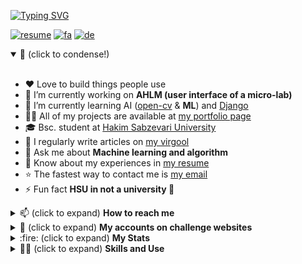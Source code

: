 <!-- # <img src="https://raw.githubusercontent.com/MartinHeinz/MartinHeinz/master/wave.gif" width="40px"> Hi, I’m Rahmat! -->

[![Typing SVG](https://readme-typing-svg.demolab.com?font=Fira+Code&size=36&pause=1000&color=34F500&vCenter=true&width=435&height=45&lines=%F0%9F%91%8B+Hi%2C+I'm+Rahmat!+;I+love+AI+%E2%9D%A4%EF%B8%8F;Junior+Back-end+dev.;Always+learning+%F0%9F%A4%96)](https://git.io/typing-svg)

[![resume](https://img.shields.io/badge/download-resume-blue.svg)](https://github.com/EnAnsari/EnAnsari/releases/download/0/ansari-resume.pdf)
[![fa](https://img.shields.io/badge/language-Persian-red.svg)](https://github.com/EnAnsari/EnAnsari/blob/main/other-lang/README-FA.md)
[![de](https://img.shields.io/badge/language-Deutsch-yellow.svg)](https://github.com/EnAnsari/EnAnsari/blob/main/other-lang/README-DE.md)

<!--
<a href="https://www.instagram.com/abhisheknaiidu/">
  <img alt="Rahmat's Instagram" width="22px" src="https://raw.githubusercontent.com/hussainweb/hussainweb/main/icons/instagram.png" /></a>
![](https://visitor-badge.glitch.me/badge?page_id=enansari.enansari) -->
<!--
<a href="https://twitter.com/enansari0">
  <img alt="Rahmat | Twitter" width="22px" src="https://raw.githubusercontent.com/peterthehan/peterthehan/master/assets/twitter.svg" /></a>
<a href="https://www.linkedin.com/in/enansari/">
  <img alt="Rahmat's LinkedIN" width="22px" src="https://raw.githubusercontent.com/peterthehan/peterthehan/master/assets/linkedin.svg" /></a>
-->


<details open><summary>👀 (click to condense!)</summary><br>
  
<!-- 👀 I’m interested in mathematics -->
- ❤️ Love to build things people use
- 🔭 I’m currently working on **AHLM (user interface of a micro-lab)**
- 🌱 I’m currently learning AI ([open-cv](https://github.com/opencv) & **ML**) and [Django](https://github.com/django)
- 👨‍💻 All of my projects are available at [my portfolio page](https://github.com/EnAnsari/EnAnsari/blob/main/portfolio.md)
- 🎓 Bsc. student at [Hakim Sabzevari University](https://github.com/EnAnsari/EnAnsari/blob/main/list-of-hsu.md)
- 📝 I regularly write articles on [my virgool](https://virgool.io/@EnAnsari)
- 💬 Ask me about **Machine learning and algorithm**
- 📄 Know about my experiences in [my resume](https://github.com/EnAnsari/EnAnsari/releases/download/0/ansari-resume.pdf)
- ⭐ The fastest way to contact me is <a href="mailto:Rahmat2022a@gmail.com">my email</a>
- ⚡ Fun fact **HSU in not a university 🫤**
</details>
<!-- <a href="https://discord.gg/XTW52Kt">
  <img alt="Rahmat's Discord" width="22px" src="https://raw.githubusercontent.com/peterthehan/peterthehan/master/assets/discord.svg" /></a> -->
  
<details><summary>📫 (click to expand) <strong>How to reach me</strong></summary>
  <ul style="list-style: none;">
    <li>
<p>
<a href="https://twitter.com/enansari0" target="blank"><img align="center" src="https://raw.githubusercontent.com/rahuldkjain/github-profile-readme-generator/master/src/images/icons/Social/twitter.svg" alt="enansari0" height="30" width="40" /></a>
<a href="https://linkedin.com/in/enansari" target="blank"><img align="center" src="https://raw.githubusercontent.com/rahuldkjain/github-profile-readme-generator/master/src/images/icons/Social/linked-in-alt.svg" alt="enansari" height="30" width="40" /></a>
<a href="https://stackoverflow.com/users/19568559" target="blank"><img align="center" src="https://raw.githubusercontent.com/rahuldkjain/github-profile-readme-generator/master/src/images/icons/Social/stack-overflow.svg" alt="19568559" height="30" width="40" /></a>
<a href="https://kaggle.com/enansari" target="blank"><img align="center" src="https://raw.githubusercontent.com/rahuldkjain/github-profile-readme-generator/master/src/images/icons/Social/kaggle.svg" alt="enansari" height="30" width="40" /></a>
<a href="https://fb.com/enansari0" target="blank"><img align="center" src="https://raw.githubusercontent.com/rahuldkjain/github-profile-readme-generator/master/src/images/icons/Social/facebook.svg" alt="enansari0" height="30" width="40" /></a>
<a href="https://instagram.com/en.r.ansari" target="blank"><img align="center" src="https://raw.githubusercontent.com/rahuldkjain/github-profile-readme-generator/master/src/images/icons/Social/instagram.svg" alt="en.r.ansari" height="30" width="40" /></a>
<a href="https://medium.com/@enansari" target="blank"><img align="center" src="https://raw.githubusercontent.com/rahuldkjain/github-profile-readme-generator/master/src/images/icons/Social/medium.svg" alt="@enansari" height="30" width="40" /></a>
<a href="https://www.youtube.com/c/enansari" target="blank"><img align="center" src="https://raw.githubusercontent.com/rahuldkjain/github-profile-readme-generator/master/src/images/icons/Social/youtube.svg" alt="enansari" height="30" width="40" /></a>
<a href="https://www.codechef.com/users/enansari" target="blank"><img align="center" src="https://cdn.jsdelivr.net/npm/simple-icons@3.1.0/icons/codechef.svg" alt="enansari" height="30" width="40" /></a>
<a href="https://www.hackerrank.com/enansari" target="blank"><img align="center" src="https://raw.githubusercontent.com/rahuldkjain/github-profile-readme-generator/master/src/images/icons/Social/hackerrank.svg" alt="enansari" height="30" width="40" /></a>
<a href="https://codeforces.com/profile/enansari" target="blank"><img align="center" src="https://raw.githubusercontent.com/rahuldkjain/github-profile-readme-generator/master/src/images/icons/Social/codeforces.svg" alt="enansari" height="30" width="40" /></a>
<a href="https://www.leetcode.com/enansari" target="blank"><img align="center" src="https://raw.githubusercontent.com/rahuldkjain/github-profile-readme-generator/master/src/images/icons/Social/leet-code.svg" alt="enansari" height="30" width="40" /></a>
<a href="https://www.hackerearth.com/@enansari" target="blank"><img align="center" src="https://raw.githubusercontent.com/rahuldkjain/github-profile-readme-generator/master/src/images/icons/Social/hackerearth.svg" alt="@enansari" height="30" width="40" /></a>
<a href="https://auth.geeksforgeeks.org/user/enansari" target="blank"><img align="center" src="https://raw.githubusercontent.com/rahuldkjain/github-profile-readme-generator/master/src/images/icons/Social/geeks-for-geeks.svg" alt="enansari" height="30" width="40" /></a>
<a href="https://www.topcoder.com/members/enansari" target="blank"><img align="center" src="https://raw.githubusercontent.com/rahuldkjain/github-profile-readme-generator/master/src/images/icons/Social/topcoder.svg" alt="enansari" height="30" width="40" /></a>
<a href="https://discord.gg/1001469015350329414" target="blank"><img align="center" src="https://raw.githubusercontent.com/rahuldkjain/github-profile-readme-generator/master/src/images/icons/Social/discord.svg" alt="1001469015350329414" height="30" width="40" /></a>
</p>
    </li>
    <li>
<div id="badges">
  <a href="https://t.me/EnAnsari">
    <img src="https://img.shields.io/badge/Telegram:%20@EnAnsari-blue?style=for-the-badge&logo=telegram&logoColor=white" alt="Telegram Badge"/></a>
  <a href="https://gitlab.com/EnAnsari">
    <img src="https://img.shields.io/badge/gitlab-yellow?style=for-the-badge&logo=gitlab&logoColor=white" alt="gitlab Badge"/></a>
  <a href="https://bitbucket.org/enansari/">
    <img src="https://img.shields.io/badge/bitbucket-blue?style=for-the-badge&logo=bitbucket&logoColor=white" alt="bitbucket Badge"/></a>
  <a href="https://www.reddit.com/user/EnAnsari">
    <img src="https://img.shields.io/badge/reddit-red?style=for-the-badge&logo=reddit&logoColor=white" alt="reddit Badge"/></a>
  <a href="https://join.skype.com/invite/IKXNXJE5Wa0z">
    <img src="https://img.shields.io/badge/Skype-blue?style=for-the-badge&logo=skype&logoColor=white" alt="Skype Badge"/></a>
  <a href="https://www.twitch.tv/enansari">
    <img src="https://img.shields.io/badge/twitch-purple?style=for-the-badge&logo=twitch&logoColor=white" alt="twitch Badge"/></a>
  <a href="https://www.quora.com/profile/EnAnsari">
    <img src="https://img.shields.io/badge/quora-red?style=for-the-badge&logo=quora&logoColor=white" alt="Quora Badge"/></a>
  <a href="https://www.pinterest.com/EnAnsari/">
    <img src="https://img.shields.io/badge/pinterest-red?style=for-the-badge&logo=pinterest&logoColor=white" alt="pinterest Badge"/></a>
</div>
    </li>
    <li>
  <details><summary>📧 (click to expand) <strong>other Emails</strong> </summary>
    <ul>
      <li><a href='mailto:rahmatansari@hsu.ac.ir'>RahmatAnsari@hsu.ac.ir</a></li>
      <li><a href='mailto:EnAnsari0@yahoo.com'>EnAnsari0@yahoo.com</a></li>
      <li><a href='mailto:En.Ansari@outlook.com'>En.Ansari@outlook.com</a></li>
    </ul>
  </details>
      </li>
  </ul>
</details>
<details><summary>👾 (click to expand) <strong>My accounts on challenge websites</strong></summary>
  <br>
<div id="badges">
  <a href="https://quera.org/profile/EnAnsari">
    <img src="https://img.shields.io/badge/quera-blue?style=for-the-badge&logo=q&logoColor=white" alt="Quera Badge"/></a>
  <a href="https://codeforces.com/profile/EnAnsari">
    <img src="https://img.shields.io/badge/Codeforces-yellow?style=for-the-badge&logo=codeforces&logoColor=white" alt="Codeforces Badge"/></a>
  <a href="https://www.codechef.com/users/enansari">
    <img src="https://img.shields.io/badge/codechef-orange?style=for-the-badge&logo=codechef&logoColor=white" alt="codechef Badge"/></a>
  <a href="https://www.topcoder.com/members/enansari">
    <img src="https://img.shields.io/badge/topcoder-purple?style=for-the-badge&logo=topcoder&logoColor=white" alt="topcoder Badge"/></a>
  <a href="https://www.hackerearth.com/@EnAnsari">
    <img src="https://img.shields.io/badge/hackerearth-navy?style=for-the-badge&logo=hackerearth&logoColor=white" alt="hackerearth Badge"/></a>
  <a href="https://www.hackerrank.com/EnAnsari">
    <img src="https://img.shields.io/badge/hackerrank-green?style=for-the-badge&logo=hackerrank&logoColor=white" alt="hackerrank Badge"/></a>
  <a href="https://leetcode.com/EnAnsari/">
    <img src="https://img.shields.io/badge/leetcode-yellow?style=for-the-badge&logo=leetcode&logoColor=white" alt="leetcode Badge"/></a>
  <a href="https://www.spoj.com/users/enansari/">
    <img src="https://img.shields.io/badge/spoj-blue?style=for-the-badge&logo=spoj&logoColor=white" alt="spoj Badge"/></a>
  <a href="https://coderbyte.com/profile/EnAnsari">
    <img src="https://img.shields.io/badge/coderbyte-aqua?style=for-the-badge&logo=x&logoColor=white" alt="coderbyte Badge"/></a>
  <br>
  <a href="https://projecteuler.net/friends">
    <img src="https://img.shields.io/badge/My%20Key%20in%20Project%20Euler:-orange?style=for-the-badge&logo=projecteuler&logoColor=white" alt="project euler Badge"/></a>

```
1978636_d6UqNoksw41nPuVqKx7rw2JzhDf1B9Tl
```
</div>

</details>

<details><summary> :fire: (click to expand) <strong>My Stats</strong></summary>
<br>
  <div  align="center">
    
<!-- [![GitHub Streak](http://github-readme-streak-stats.herokuapp.com?user=EnAnsari&theme=dark&background=000000)](https://git.io/streak-stats)<br> -->
![Rahmat's github stats](https://github-readme-stats.vercel.app/api?username=enansari&show_icons=true&theme=gotham) <br> 
[![Top Langs](https://github-readme-stats.vercel.app/api/top-langs/?username=enansari&theme=gotham&layout=compact)](https://github.com/enansari/enansari)<br>
  </div>
</details>
<!-- copyright 2022, 2023 EnAnsari -->

<details><summary> 🤹‍♂️ (click to expand) <strong>Skills and Use</strong></summary>
  <ul>
    <li>
      <h5>Programming Languages</h5>
      <p>
        <a href="https://www.cprogramming.com/" target="_blank" rel="noreferrer"><img src="https://raw.githubusercontent.com/devicons/devicon/master/icons/c/c-original.svg" alt="c" width="40" height="40"/></a>
      <a href="https://www.w3schools.com/cpp/" target="_blank" rel="noreferrer"> <img src="https://raw.githubusercontent.com/devicons/devicon/master/icons/cplusplus/cplusplus-original.svg" alt="cplusplus" width="40" height="40"/> </a>
      <a href="https://www.python.org" target="_blank" rel="noreferrer"> <img src="https://raw.githubusercontent.com/devicons/devicon/master/icons/python/python-original.svg" alt="python" width="40" height="40"/> </a>
      <a href="https://developer.mozilla.org/en-US/docs/Web/JavaScript" target="_blank" rel="noreferrer"> <img src="https://raw.githubusercontent.com/devicons/devicon/master/icons/javascript/javascript-original.svg" alt="javascript" width="40" height="40"/> </a>
      <a href="https://golang.org" target="_blank" rel="noreferrer"> <img src="https://raw.githubusercontent.com/devicons/devicon/master/icons/go/go-original.svg" alt="go" width="40" height="40"/> </a>
      </p>
    </li>
    <li>
      <h5>Frontend Development</h5>
      <p>
        <a href="https://www.w3.org/html/" target="_blank" rel="noreferrer"> <img src="https://raw.githubusercontent.com/devicons/devicon/master/icons/html5/html5-original-wordmark.svg" alt="html5" width="40" height="40"/> </a>
        <a href="https://www.w3schools.com/css/" target="_blank" rel="noreferrer"> <img src="https://raw.githubusercontent.com/devicons/devicon/master/icons/css3/css3-original-wordmark.svg" alt="css3" width="40" height="40"/> </a>
        <a href="https://www.qt.io/" target="_blank" rel="noreferrer"> <img src="https://upload.wikimedia.org/wikipedia/commons/0/0b/Qt_logo_2016.svg" alt="qt" width="40" height="40"/> </a>
      </p>
    </li>
<!--     <li>
      <h5>Backend Development</h5>
      <p></p>
    </li> -->
<!--     <li>
      <h5>Mobile App Development</h5>
      <p></p>
    </li> -->
    <li>
      <h5>AI/ML</h5>
      <p>
        <a href="https://opencv.org/" target="_blank" rel="noreferrer"> <img src="https://www.vectorlogo.zone/logos/opencv/opencv-icon.svg" alt="opencv" width="40" height="40"/> </a>
        <a href="https://pandas.pydata.org/" target="_blank" rel="noreferrer"> <img src="https://raw.githubusercontent.com/devicons/devicon/2ae2a900d2f041da66e950e4d48052658d850630/icons/pandas/pandas-original.svg" alt="pandas" width="40" height="40"/> </a>
        <a href="https://www.tensorflow.org" target="_blank" rel="noreferrer"> <img src="https://www.vectorlogo.zone/logos/tensorflow/tensorflow-icon.svg" alt="tensorflow" width="40" height="40"/> </a>
        <a href="https://seaborn.pydata.org/" target="_blank" rel="noreferrer"> <img src="https://seaborn.pydata.org/_images/logo-mark-lightbg.svg" alt="seaborn" width="40" height="40"/> </a>
        <a href="https://scikit-learn.org/" target="_blank" rel="noreferrer"> <img src="https://upload.wikimedia.org/wikipedia/commons/0/05/Scikit_learn_logo_small.svg" alt="scikit_learn" width="40" height="40"/></a>
        <a href="https://pytorch.org/" target="_blank" rel="noreferrer"> <img src="https://www.vectorlogo.zone/logos/pytorch/pytorch-icon.svg" alt="pytorch" width="40" height="40"/> </a>
      </p>
    </li>
    <li>
      <h5>Database</h5>
      <p>
        <a href="https://www.postgresql.org" target="_blank" rel="noreferrer"> <img src="https://raw.githubusercontent.com/devicons/devicon/master/icons/postgresql/postgresql-original-wordmark.svg" alt="postgresql" width="40" height="40"/> </a>
        <a href="https://www.mysql.com/" target="_blank" rel="noreferrer"> <img src="https://raw.githubusercontent.com/devicons/devicon/master/icons/mysql/mysql-original-wordmark.svg" alt="mysql" width="40" height="40"/> </a>
        <a href="https://cassandra.apache.org/" target="_blank" rel="noreferrer"> <img src="https://www.vectorlogo.zone/logos/apache_cassandra/apache_cassandra-icon.svg" alt="cassandra" width="40" height="40"/> </a>
        <a href="https://www.sqlite.org/" target="_blank" rel="noreferrer"> <img src="https://www.vectorlogo.zone/logos/sqlite/sqlite-icon.svg" alt="sqlite" width="40" height="40"/> </a>
        <a href="https://www.microsoft.com/en-us/sql-server" target="_blank" rel="noreferrer"> <img src="https://www.svgrepo.com/show/303229/microsoft-sql-server-logo.svg" alt="mssql" width="40" height="40"/> </a>
      </p>
    </li>
<!--     <li>
      <h5>Data Visualization</h5>
      <p></p>
    </li> -->
    <li>
      <h5>Devops</h5>
      <p>
        <a href="https://www.docker.com/" target="_blank" rel="noreferrer"> <img src="https://raw.githubusercontent.com/devicons/devicon/master/icons/docker/docker-original-wordmark.svg" alt="docker" width="40" height="40"/> </a>
      </p>
    </li>
<!--     <li>
      <h5>Backend as a Service(BaaS)</h5>
      <p></p>
    </li> -->
    <li>
      <h5>Framework</h5>
      <p>
        <a href="https://www.djangoproject.com/" target="_blank" rel="noreferrer"> <img src="https://cdn.worldvectorlogo.com/logos/django.svg" alt="django" width="40" height="40"/> </a>
      </p>
    </li>
    <li>
      <h5>Testing</h5>
      <p>
        <a href="https://www.selenium.dev" target="_blank" rel="noreferrer"> <img src="https://raw.githubusercontent.com/detain/svg-logos/780f25886640cef088af994181646db2f6b1a3f8/svg/selenium-logo.svg" alt="selenium" width="40" height="40"/> </a>
      </p>
    </li>
    <li>
      <h5>Software</h5>
      <p>
        <a href="https://www.mathworks.com/" target="_blank" rel="noreferrer"> <img src="https://upload.wikimedia.org/wikipedia/commons/2/21/Matlab_Logo.png" alt="matlab" width="40" height="40"/> </a>
        <a href="https://postman.com" target="_blank" rel="noreferrer"> <img src="https://www.vectorlogo.zone/logos/getpostman/getpostman-icon.svg" alt="postman" width="40" height="40"/> </a>
        <a href="https://www.photoshop.com/en" target="_blank" rel="noreferrer"> <img src="https://raw.githubusercontent.com/devicons/devicon/master/icons/photoshop/photoshop-line.svg" alt="photoshop" width="40" height="40"/> </a>
      </p>
    </li>
    <li>
      <h5>Static Site Generators</h5>
      <p>
        <a href="https://jekyllrb.com/" target="_blank" rel="noreferrer"> <img src="https://www.vectorlogo.zone/logos/jekyllrb/jekyllrb-icon.svg" alt="jekyll" width="40" height="40"/>
        <a href="https://gohugo.io/" target="_blank" rel="noreferrer"> <img src="https://api.iconify.design/logos-hugo.svg" alt="hugo" width="40" height="40"/> </a>
      </p>
    </li>
<!--     <li>
      <h5>Game Engines</h5>
      <p></p>
    </li> -->
<!--     <li>
      <h5>Automation</h5>
      <p></p>
    </li> -->
    <li>
      <h5>Other</h5>
      <p>
        </a> <a href="https://www.linux.org/" target="_blank" rel="noreferrer"> <img src="https://raw.githubusercontent.com/devicons/devicon/master/icons/linux/linux-original.svg" alt="linux" width="40" height="40"/> </a>
        <a href="https://git-scm.com/" target="_blank" rel="noreferrer"> <img src="https://www.vectorlogo.zone/logos/git-scm/git-scm-icon.svg" alt="git" width="40" height="40"/> </a>
        <a href="https://www.arduino.cc/" target="_blank" rel="noreferrer"> <img src="https://cdn.worldvectorlogo.com/logos/arduino-1.svg" alt="arduino" width="40" height="40"/> </a>
      </p>
    </li>
  </ul>
</details>

